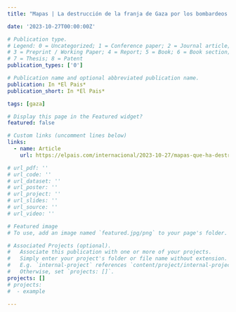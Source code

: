 ```yaml
---
title: "Mapas | La destrucción de la franja de Gaza por los bombardeos israelíes | Internacional | EL PAÍS"

date: '2023-10-27T00:00:00Z'

# Publication type.
# Legend: 0 = Uncategorized; 1 = Conference paper; 2 = Journal article;
# 3 = Preprint / Working Paper; 4 = Report; 5 = Book; 6 = Book section;
# 7 = Thesis; 8 = Patent
publication_types: ['0']

# Publication name and optional abbreviated publication name.
publication: In *El Pais*
publication_short: In *El Pais*

tags: [gaza]

# Display this page in the Featured widget?
featured: false

# Custom links (uncomment lines below)
links:
  - name: Article
    url: https://elpais.com/internacional/2023-10-27/mapas-que-ha-destruido-una-semana-de-bombardeos-israelies-en-gaza.html

# url_pdf: ''
# url_code: ''
# url_dataset: ''
# url_poster: ''
# url_project: ''
# url_slides: ''
# url_source: ''
# url_video: ''

# Featured image
# To use, add an image named `featured.jpg/png` to your page's folder.

# Associated Projects (optional).
#   Associate this publication with one or more of your projects.
#   Simply enter your project's folder or file name without extension.
#   E.g. `internal-project` references `content/project/internal-project/index.md`.
#   Otherwise, set `projects: []`.
projects: []
# projects:
#  - example

---
```

